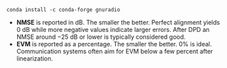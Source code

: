 ```
conda install -c conda-forge gnuradio
```
- **NMSE** is reported in dB. The smaller the better. Perfect alignment yields 0 dB while more
  negative values indicate larger errors. After DPD an NMSE around −25 dB or
  lower is typically considered good.
- **EVM** is reported as a percentage. The smaller the better. 0% is ideal. Communication systems often
  aim for EVM below a few percent after linearization.
